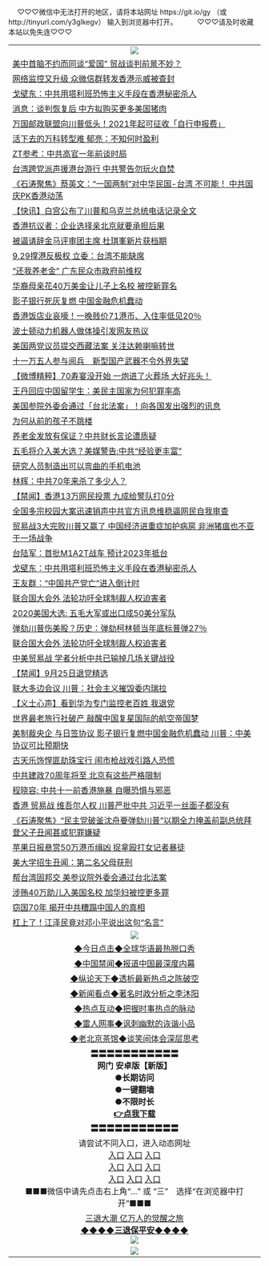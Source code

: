  <table>
　<tr>
♡♡♡微信中无法打开的地区，请将本站网址 https://git.io/gy （或 http://tinyurl.com/y3glkegv） 输入到浏览器中打开。 
　</tr>
　<tr>
♡♡♡请及时收藏本站以免失连♡♡♡
   </tr>
   <tr>
    <td align=center><img src="https://github.com/gyhhx/image-upload/blob/master/title1.jpg" /></td>
  </tr>
<tr><td align="left"><a href="https://xwood.fun/oo.aspx?name=c1077696&key=nqynnipsxfbxcbni&from=gy">美中首脑不约而同谈“爱国” 贸战谈判前景不妙？</a></td></tr>
<tr><td align="left"><a href="https://xwood.fun/oo.aspx?name=c1077734&key=nqynnipsxfbxcbni&from=gy">网络监控又升级 众微信群转发香港示威被查封</a></td></tr>
<tr><td align="left"><a href="https://xwood.fun/oo.aspx?name=c1077792&key=nqynnipsxfbxcbni&from=gy">戈壁东：中共用塔利班恐怖主义手段在香港秘密杀人</a></td></tr>
<tr><td align="left"><a href="https://xwood.fun/oo.aspx?name=c1077766&key=nqynnipsxfbxcbni&from=gy">消息：谈判恢复后 中方拟购买更多美国猪肉</a></td></tr>
<tr><td align="left"><a href="https://xwood.fun/oo.aspx?name=c1077712&key=nqynnipsxfbxcbni&from=gy">万国邮政联盟向川普低头！2021年起可征收「自行申报费」</a></td></tr>
<tr><td align="left"><a href="https://xwood.fun/oo.aspx?name=c1077695&key=nqynnipsxfbxcbni&from=gy">活下去的万科转型难 郁亮：不知何时盈利</a></td></tr>
<tr><td align="left"><a href="https://xwood.fun/oo.aspx?name=c1077879&key=nqynnipsxfbxcbni&from=gy">ZT参考：中共高官一年前谈时局</a></td></tr>
<tr><td align="left"><a href="https://xwood.fun/oo.aspx?name=c1077747&key=nqynnipsxfbxcbni&from=gy">台湾跨党派声援港台游行 中共警告勿玩火自焚</a></td></tr>
<tr><td align="left"><a href="https://xwood.fun/oo.aspx?name=c1077725&key=nqynnipsxfbxcbni&from=gy">《石涛聚焦》蔡英文：“一国两制”对中华民国-台湾 不可能！ 中共国庆PK香港动荡</a></td></tr>
<tr><td align="left"><a href="https://xwood.fun/oo.aspx?name=c1077743&key=nqynnipsxfbxcbni&from=gy">【快讯】白宫公布了川普和乌克兰总统电话记录全文</a></td></tr>
<tr><td align="left"><a href="https://xwood.fun/oo.aspx?name=c1077717&key=nqynnipsxfbxcbni&from=gy">香港抗议者：企业选择亲北京就要承担后果</a></td></tr>
<tr><td align="left"><a href="https://xwood.fun/oo.aspx?name=c1077768&key=nqynnipsxfbxcbni&from=gy">被逼请辞金马评审团主席 杜琪峯新片获档期</a></td></tr>
<tr><td align="left"><a href="https://xwood.fun/oo.aspx?name=c1077689&key=nqynnipsxfbxcbni&from=gy">9.29撑港反极权 立委：台湾不能缺席</a></td></tr>
<tr><td align="left"><a href="https://xwood.fun/oo.aspx?name=c1077731&key=nqynnipsxfbxcbni&from=gy">“还我养老金” 广东民众市政府前维权</a></td></tr>
<tr><td align="left"><a href="https://xwood.fun/oo.aspx?name=c1077753&key=nqynnipsxfbxcbni&from=gy">华裔母亲花40万美金让儿子上名校 被控新罪名</a></td></tr>
<tr><td align="left"><a href="https://xwood.fun/oo.aspx?name=c1077706&key=nqynnipsxfbxcbni&from=gy">影子银行死灰复燃 中国金融危机蠢动</a></td></tr>
<tr><td align="left"><a href="https://xwood.fun/oo.aspx?name=c1077711&key=nqynnipsxfbxcbni&from=gy">香港饭店业哀嚎！一晚贱价71港币、入住率低见20％</a></td></tr>
<tr><td align="left"><a href="https://xwood.fun/oo.aspx?name=c1077754&key=nqynnipsxfbxcbni&from=gy">波士顿动力机器人做体操引发网友热议</a></td></tr>
<tr><td align="left"><a href="https://xwood.fun/oo.aspx?name=c1077745&key=nqynnipsxfbxcbni&from=gy">美国两党议员提交西藏法案 关注达赖喇嘛转世</a></td></tr>
<tr><td align="left"><a href="https://xwood.fun/oo.aspx?name=c1077448&key=nqynnipsxfbxcbni&from=gy">十一万五人参与阅兵　新型国产武器不令外界失望</a></td></tr>
<tr><td align="left"><a href="https://xwood.fun/oo.aspx?name=c1077558&key=nqynnipsxfbxcbni&from=gy">【微博精粹】70寿宴没开始 一炮进了火葬场 大好兆头！</a></td></tr>
<tr><td align="left"><a href="https://xwood.fun/oo.aspx?name=c1077665&key=nqynnipsxfbxcbni&from=gy">王丹回应中国留学生：美民主国家为何犯罪率高</a></td></tr>
<tr><td align="left"><a href="https://xwood.fun/oo.aspx?name=c1077859&key=nqynnipsxfbxcbni&from=gy">美国参院外委会通过「台北法案」！向各国发出强烈的讯息</a></td></tr>
<tr><td align="left"><a href="https://xwood.fun/oo.aspx?name=c1077880&key=nqynnipsxfbxcbni&from=gy">为何从前的孩子不跳楼</a></td></tr>
<tr><td align="left"><a href="https://xwood.fun/oo.aspx?name=c1077683&key=nqynnipsxfbxcbni&from=gy">养老金发放有保证？中共财长言论遭质疑</a></td></tr>
<tr><td align="left"><a href="https://xwood.fun/oo.aspx?name=c1077692&key=nqynnipsxfbxcbni&from=gy">五毛将介入美大选？美媒警告:中共“经验更丰富”</a></td></tr>
<tr><td align="left"><a href="https://xwood.fun/oo.aspx?name=c1077757&key=nqynnipsxfbxcbni&from=gy">研究人员制造出可以弯曲的手机电池</a></td></tr>
<tr><td align="left"><a href="https://xwood.fun/oo.aspx?name=c1077831&key=nqynnipsxfbxcbni&from=gy">林辉：中共70年来杀了多少人？</a></td></tr>
<tr><td align="left"><a href="https://xwood.fun/oo.aspx?name=c1077736&key=nqynnipsxfbxcbni&from=gy">【禁闻】香港13万网民投票 九成给警队打0分</a></td></tr>
<tr><td align="left"><a href="https://xwood.fun/oo.aspx?name=c1077732&key=nqynnipsxfbxcbni&from=gy">全国多宗校园大案迅速销声中共官方讯息维稳逼网民自我审查</a></td></tr>
<tr><td align="left"><a href="https://xwood.fun/oo.aspx?name=c1077828&key=nqynnipsxfbxcbni&from=gy">贸易战3大完败川普又赢了 中国经济进重症加护病房 非洲猪瘟也不亚于一场战争</a></td></tr>
<tr><td align="left"><a href="https://xwood.fun/oo.aspx?name=c1077715&key=nqynnipsxfbxcbni&from=gy">台陆军：首批M1A2T战车 预计2023年抵台</a></td></tr>
<tr><td align="left"><a href="https://xwood.fun/oo.aspx?name=c1077832&key=nqynnipsxfbxcbni&from=gy">戈壁东：中共用塔利班恐怖主义手段在香港秘密杀人</a></td></tr>
<tr><td align="left"><a href="https://xwood.fun/oo.aspx?name=c1077422&key=nqynnipsxfbxcbni&from=gy">王友群：“中国共产党亡”进入倒计时</a></td></tr>
<tr><td align="left"><a href="https://xwood.fun/oo.aspx?name=c1077749&key=nqynnipsxfbxcbni&from=gy">联合国大会外 法轮功吁全球制裁人权迫害者</a></td></tr>
<tr><td align="left"><a href="https://xwood.fun/oo.aspx?name=c1077719&key=nqynnipsxfbxcbni&from=gy">2020美国大选: 五毛大军或出口成50美分军队</a></td></tr>
<tr><td align="left"><a href="https://xwood.fun/oo.aspx?name=c1077705&key=nqynnipsxfbxcbni&from=gy">弹劾川普伤美股？历史：弹劾柯林顿当年底标普弹27％</a></td></tr>
<tr><td align="left"><a href="https://xwood.fun/oo.aspx?name=c1077690&key=nqynnipsxfbxcbni&from=gy">联合国大会外 法轮功吁全球制裁人权迫害者</a></td></tr>
<tr><td align="left"><a href="https://xwood.fun/oo.aspx?name=c1077727&key=nqynnipsxfbxcbni&from=gy">中美贸易战 学者分析中共已输掉几场关键战役</a></td></tr>
<tr><td align="left"><a href="https://xwood.fun/oo.aspx?name=c1077761&key=nqynnipsxfbxcbni&from=gy">【禁闻】9月25日退党精选</a></td></tr>
<tr><td align="left"><a href="https://xwood.fun/oo.aspx?name=c1077759&key=nqynnipsxfbxcbni&from=gy">联大多边会议 川普：社会主义摧毁委内瑞拉</a></td></tr>
<tr><td align="left"><a href="https://xwood.fun/oo.aspx?name=c1077829&key=nqynnipsxfbxcbni&from=gy">【义士心声】看到华为专门监控老百姓 我退党</a></td></tr>
<tr><td align="left"><a href="https://xwood.fun/oo.aspx?name=c1077710&key=nqynnipsxfbxcbni&from=gy">世界最老旅行社破产 敲醒中国复星国际的航空帝国梦</a></td></tr>
<tr><td align="left"><a href="https://xwood.fun/oo.aspx?name=c1077864&key=nqynnipsxfbxcbni&from=gy">美制裁央企 与日签协议 影子银行复燃中国金融危机蠢动 川普：中美协议可比预期快</a></td></tr>
<tr><td align="left"><a href="https://xwood.fun/oo.aspx?name=c1077791&key=nqynnipsxfbxcbni&from=gy">古天乐饰悍匪劫珠宝行 闹市枪战戏引路人恐慌</a></td></tr>
<tr><td align="left"><a href="https://xwood.fun/oo.aspx?name=c1077867&key=nqynnipsxfbxcbni&from=gy">中共建政70周年将至 北京有这些严格限制</a></td></tr>
<tr><td align="left"><a href="https://xwood.fun/oo.aspx?name=c1077835&key=nqynnipsxfbxcbni&from=gy">程晓容: 中共十一前香港施暴 自曝恐惧与邪恶</a></td></tr>
<tr><td align="left"><a href="https://xwood.fun/oo.aspx?name=c1077628&key=nqynnipsxfbxcbni&from=gy">香港 贸易战 维吾尔人权 川普严批中共 习近平一丝面子都没有</a></td></tr>
<tr><td align="left"><a href="https://xwood.fun/oo.aspx?name=c1077726&key=nqynnipsxfbxcbni&from=gy">《石涛聚焦》“民主党破釜沈舟要弹劾川普”以期全力掩盖前副总统拜登父子丑闻甚或犯罪嫌疑</a></td></tr>
<tr><td align="left"><a href="https://xwood.fun/oo.aspx?name=c1077865&key=nqynnipsxfbxcbni&from=gy">苹果日报悬赏50万港币缉凶 捉拿殴打女记者暴徒</a></td></tr>
<tr><td align="left"><a href="https://xwood.fun/oo.aspx?name=c1077751&key=nqynnipsxfbxcbni&from=gy">美大学招生丑闻：第二名父母获刑</a></td></tr>
<tr><td align="left"><a href="https://xwood.fun/oo.aspx?name=c1077823&key=nqynnipsxfbxcbni&from=gy">帮台湾固邦交 美参议院外委会通过台北法案</a></td></tr>
<tr><td align="left"><a href="https://xwood.fun/oo.aspx?name=c1077714&key=nqynnipsxfbxcbni&from=gy">涉贿40万助儿入美国名校 加华妇被控更多罪</a></td></tr>
<tr><td align="left"><a href="https://xwood.fun/oo.aspx?name=c1077822&key=nqynnipsxfbxcbni&from=gy">窃国70年 揭开中共糟蹋中国人的真相</a></td></tr>
<tr><td align="left"><a href="https://xwood.fun/oo.aspx?name=c1077325&key=nqynnipsxfbxcbni&from=gy">杠上了！江泽民竟对邓小平说出这句“名言”</a></td></tr>

 <tr>
    <td align=center><img src="https://github.com/gyhhx/image-upload/blob/master/shipin.jpg" /></td>
  </tr>
 <tr>
   <td align=center> 
<a href="https://tru28th.xwood.fun/oo.aspx?name=c816850&key=nqynnipsxfbxcbni&from=gy&tag=9877">◆今日点击◆全球华语最热脱口秀</a><br/>
    </td>
  </tr>
  <tr>
  <td align=center>
<a href="https://tru28th.xwood.fun/oo.aspx?name=c816860&key=nqynnipsxfbxcbni&from=gy&tag=99733110">◆中国禁闻◆报道中国最深度内幕</a><br/>
   </tr>
  <tr>
     <td align=center>
<a href="https://tru28th.xwood.fun/oo.aspx?name=c816855&key=nqynnipsxfbxcbni&from=gy&tag=997110">◆纵论天下◆透析最新热点之陈破空</a><br/>
   </tr>
   <tr>
      <td align=center>
<a href="https://tru28th.xwood.fun/oo.aspx?name=c838308&key=nqynnipsxfbxcbni&from=gy&tag=9973110">◆新闻看点◆著名时政分析之李沐阳</a><br/>
   </tr>
   <tr>
     <td align=center>
<a href="https://tru28th.xwood.fun/oo.aspx?name=c816852&key=nqynnipsxfbxcbni&from=gy&tag=9733110">◆热点互动◆把握时事热点的脉动</a><br/>
   </tr>
   <tr>
      <td align=center>
<a href="https://tru28th.xwood.fun/oo.aspx?name=c816694&key=nqynnipsxfbxcbni&from=gy&tag=93310">◆雷人网事◆讽刺幽默的诙谐小品</a><br/>
   </tr>
   <tr>
    <td align=center>
<a href="https://tru28th.xwood.fun/oo.aspx?name=c816650&key=nqynnipsxfbxcbni&from=gy&tag=9973110">◆老北京茶馆◆谈笑间体会深层思考</a><br/>
   </tr>
  <tr>
    <td align=center>
 <b>〓〓〓〓〓〓〓〓〓〓〓<br/>网门 安卓版【新版】<br/> ●长期访问<br/> ●一键翻墙<br/>  ●不限时长<br/> 
 <a href="https://share.weiyun.com/5bQmUPm">👉<b>点我下载</a><br/>〓〓〓〓〓〓〓〓〓〓〓<br/>
    </td>
    </tr>
   <tr>
    <td align=center>请尝试不同入口，进入动态网址<br/>
      <a href="https://s3.us-east-2.amazonaws.com/ogateo/show.htm">入口</a>
      <a href="https://s3.ca-central-1.amazonaws.com/ogatec/show.htm">入口</a>
      <a href="https://s3.ap-southeast-2.amazonaws.com/ogatey/show.htm">入口</a><br/>
      <a href="https://s3.ap-northeast-2.amazonaws.com/ogates/show.htm">入口</a>
      <a href="https://s3.eu-central-1.amazonaws.com/ogatef/show.htm">入口</a>
      <a href="https://s3.ap-south-1.amazonaws.com/ogatem/show.htm">入口</a><br/>
      <a href="https://s3-us-west-1.amazonaws.com/ogaten/show.htm">入口</a>
      <a href="https://s3.eu-west-2.amazonaws.com/ogatel/show.htm">入口</a>
      <a href="https://s3.ap-northeast-1.amazonaws.com/ogatet/show.htm">入口</a><br/>
      ■■■微信中请先点击右上角“...” 或 “三”　选择“在浏览器中打开”■■■<b><br/>
    </td>
  </tr>
  <tr>  
  <td align=center>
  <a href="https://tru28th.xwood.fun/oo.aspx?name=c894205&key=nqynnipsxfbxcbni&from=gy&tag=9973110">三退大潮 亿万人的觉醒之旅</a><br/>
      <a href="https://tru28th.xwood.fun/oo.aspx?name=ogQuit.aspx&key=nqynnipsxfbxcbni&from=gy"><b>◆◆◆◆三退保平安◆◆◆◆<br/></a>
      <img src="https://github.com/gyhhx/image-upload/blob/master/3t.jpg" /><br/>
      </td>
  </tr>
   <tr>
    <td align=center><img src="https://raw.githubusercontent.com/oGate2/Up/master/oGate_640.jpg"/></td>
  </tr>
</table>
